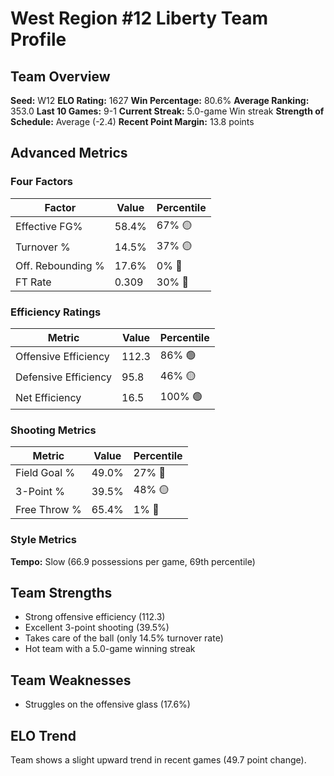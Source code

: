# West Region #12 Liberty Team Profile
## Team Overview
**Seed:** W12
**ELO Rating:** 1627
**Win Percentage:** 80.6%
**Average Ranking:** 353.0
**Last 10 Games:** 9-1
**Current Streak:** 5.0-game Win streak
**Strength of Schedule:** Average (-2.4)
**Recent Point Margin:** 13.8 points

## Advanced Metrics
### Four Factors
| Factor | Value | Percentile |
|--------|-------|------------|
| Effective FG% | 58.4% | 67% 🟡 |
| Turnover % | 14.5% | 37% 🟡 |
| Off. Rebounding % | 17.6% | 0% 🔴 |
| FT Rate | 0.309 | 30% 🔴 |

### Efficiency Ratings
| Metric | Value | Percentile |
|--------|-------|------------|
| Offensive Efficiency | 112.3 | 86% 🟢 |
| Defensive Efficiency | 95.8 | 46% 🟡 |
| Net Efficiency | 16.5 | 100% 🟢 |

### Shooting Metrics
| Metric | Value | Percentile |
|--------|-------|------------|
| Field Goal % | 49.0% | 27% 🔴 |
| 3-Point % | 39.5% | 48% 🟡 |
| Free Throw % | 65.4% | 1% 🔴 |

### Style Metrics
**Tempo:** Slow (66.9 possessions per game, 69th percentile)

## Team Strengths
* Strong offensive efficiency (112.3)
* Excellent 3-point shooting (39.5%)
* Takes care of the ball (only 14.5% turnover rate)
* Hot team with a 5.0-game winning streak

## Team Weaknesses
* Struggles on the offensive glass (17.6%)

## ELO Trend
Team shows a slight upward trend in recent games (49.7 point change).

